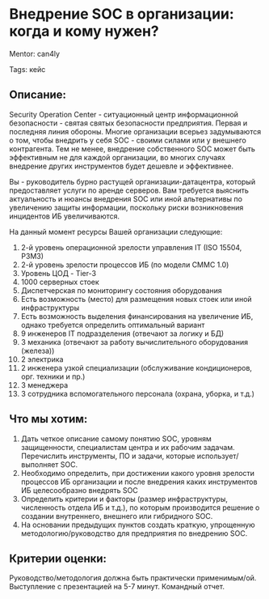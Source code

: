 # Внедрение SOC в организации: когда и кому нужен?

Mentor: can4ly

Tags: кейс

## Описание:

Security Operation Center - ситуационный центр информационной безопасности - святая святых безопасности предприятия. Первая и последняя линия обороны. Многие организации всерьез задумываются о том, чтобы внедрить у себя SOC - своими силами или у внешнего контрагента. Тем не менее, внедрение собственного SOC может быть эффективным не для каждой организации, во многих случаях внедрение других инструментов будет дешевле и эффективнее.

Вы - руководитель бурно растущей организации-датацентра, который предоставляет услуги по аренде серверов. Вам требуется выяснить актуальность и нюансы внедрения SOC или иной альтернативы по увеличению защиты информации,  поскольку риски возникновения инцидентов ИБ увеличиваются.

На данный момент ресурсы Вашей организации следующие:

1. 2-й уровень операционной зрелости управления IT (ISO 15504, P3M3)
2. 2-й уровень зрелости процессов ИБ (по модели CMMC 1.0)
3. Уровень ЦОД - Tier-3
4. 1000 серверных стоек
5. Диспетчерская по мониторингу состояния оборудования
6. Есть возможность (место) для размещения новых стоек или иной инфраструктуры
7. Есть возможность выделения финансирования на увеличение ИБ, однако требуется определить оптимальный вариант
8. 9 инженеров IT подразделения (отвечают за логику и БД)
9. 3 механика (отвечают за работу вычислительного оборудования (железа))
10. 2 электрика
11. 2 инженера узкой специализации (обслуживание кондиционеров, орг. техники и пр.)
12. 3 менеджера
13. 3 сотрудника вспомогательного персонала (охрана, уборка, и т.д.)


## Что мы хотим:

1. Дать четкое описание самому понятию SOC, уровням защищенности, специалистам центра и их рабочим задачам. Перечислить инструменты, ПО и задачи, которые использует/выполняет SOC.
2. Необходимо определить, при достижении какого уровня зрелости процессов ИБ организации и после внедрения каких инструментов ИБ целесообразно внедрять SOC
3. Определить критерии и факторы (размер инфраструктуры, численность отдела ИБ и т.д.), по которым производится решение о создании внутреннего, внешнего или гибридного SOC.
4. На основании предыдущих пунктов создать краткую, упрощенную методологию/руководство для предприятия по внедрению SOC.

## Критерии оценки:

Руководство/методология должна быть практически применимым/ой. Выступление с презентацией на 5-7 минут. Командный отчет.
